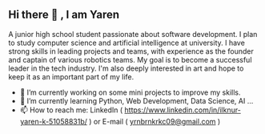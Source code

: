 ## Hi there 👋 , I am Yaren
A junior high school student passionate about software development. I plan to study computer science and artificial intelligence at university.
I have strong skills in leading projects and teams, with experience as the founder and captain of various robotics teams. My goal is to become a successful leader in the tech industry.
I'm also deeply interested in art and hope to keep it as an important part of my life.

- 🔭 I’m currently working on some mini projects to improve my skills.
- 🌱 I’m currently learning Python, Web Development, Data Science, AI ...
- 📫 How to reach me: LinkedIn ( https://www.linkedin.com/in/ilknur-yaren-k-51058831b/ ) or E-mail ( yrnbrnkrkc09@gmail.com )
  
